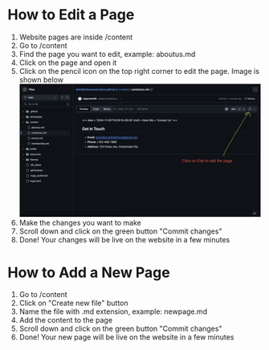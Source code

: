 # How to Edit a Page

1. Website pages are inside /content
2. Go to /content
3. Find the page you want to edit, example: aboutus.md
4. Click on the page and open it
5. Click on the pencil icon on the top right corner to edit the page. Image is shown below
   ![Edit Page](screenshot.png)
6. Make the changes you want to make
7. Scroll down and click on the green button "Commit changes"
8. Done! Your changes will be live on the website in a few minutes

# How to Add a New Page

1. Go to /content
2. Click on "Create new file" button
3. Name the file with .md extension, example: newpage.md
4. Add the content to the page
5. Scroll down and click on the green button "Commit changes"
6. Done! Your new page will be live on the website in a few minutes
